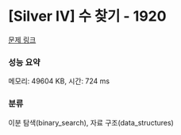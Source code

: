 # [Silver IV] 수 찾기 - 1920 

[문제 링크](https://www.acmicpc.net/problem/1920) 

### 성능 요약

메모리: 49604 KB, 시간: 724 ms

### 분류

이분 탐색(binary_search), 자료 구조(data_structures)

